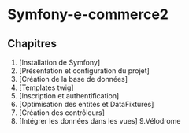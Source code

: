# Symfony-e-commerce2
## Chapitres

1. [Installation de Symfony]
2. [Présentation et configuration du projet]
3. [Création de la base de données]
4. [Templates twig]
5. [Inscription et authentification]
6. [Optimisation des entités et DataFixtures]
7. [Création des contrôleurs]
8. [Intégrer les données dans les vues]
9.Vélodrome
